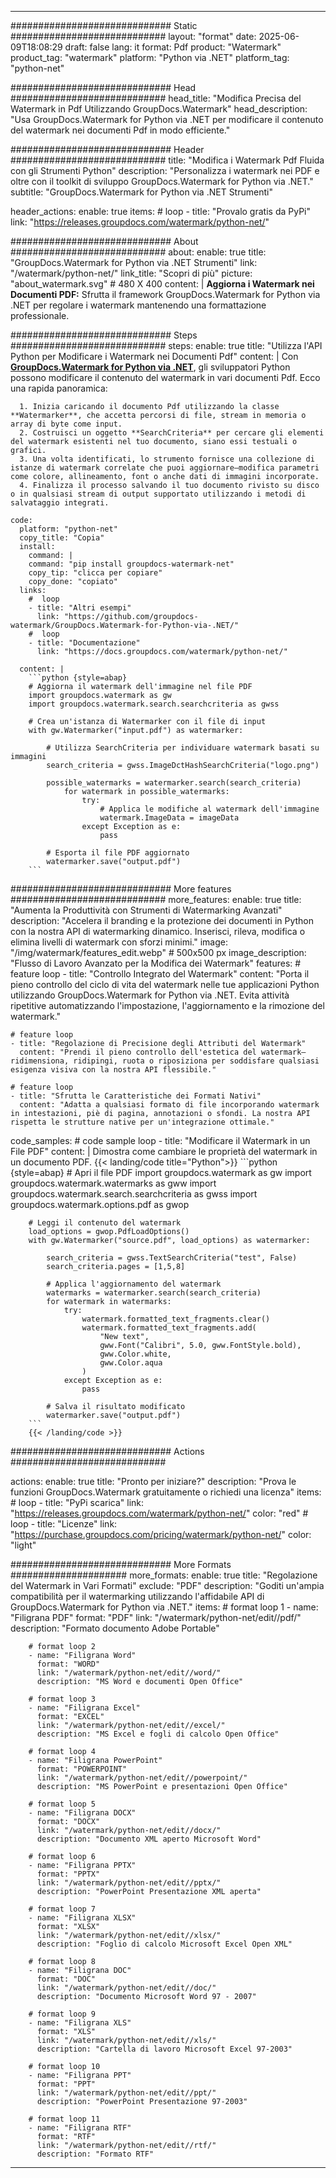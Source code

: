 
---
############################# Static ############################
layout: "format"
date:  2025-06-09T18:08:29
draft: false
lang: it
format: Pdf
product: "Watermark"
product_tag: "watermark"
platform: "Python via .NET"
platform_tag: "python-net"

############################# Head ############################
head_title: "Modifica Precisa del Watermark in Pdf Utilizzando GroupDocs.Watermark"
head_description: "Usa GroupDocs.Watermark for Python via .NET per modificare il contenuto del watermark nei documenti Pdf in modo efficiente."

############################# Header ############################
title: "Modifica i Watermark Pdf Fluida con gli Strumenti Python" 
description: "Personalizza i watermark nei PDF e oltre con il toolkit di sviluppo GroupDocs.Watermark for Python via .NET."
subtitle: "GroupDocs.Watermark for Python via .NET Strumenti" 

header_actions:
  enable: true
  items:
    #  loop
    - title: "Provalo gratis da PyPi"
      link: "https://releases.groupdocs.com/watermark/python-net/"
      
############################# About ############################
about:
    enable: true
    title: "GroupDocs.Watermark for Python via .NET Strumenti"
    link: "/watermark/python-net/"
    link_title: "Scopri di più"
    picture: "about_watermark.svg" # 480 X 400
    content: |
       **Aggiorna i Watermark nei Documenti PDF:** Sfrutta il framework GroupDocs.Watermark for Python via .NET per regolare i watermark mantenendo una formattazione professionale.

############################# Steps ############################
steps:
    enable: true
    title: "Utilizza l'API Python per Modificare i Watermark nei Documenti Pdf"
    content: |
      Con **[GroupDocs.Watermark for Python via .NET](https://products.groupdocs.com/watermark/python-net/)**, gli sviluppatori Python possono modificare il contenuto del watermark in vari documenti Pdf. Ecco una rapida panoramica:
      
      1. Inizia caricando il documento Pdf utilizzando la classe **Watermarker**, che accetta percorsi di file, stream in memoria o array di byte come input.
      2. Costruisci un oggetto **SearchCriteria** per cercare gli elementi del watermark esistenti nel tuo documento, siano essi testuali o grafici.
      3. Una volta identificati, lo strumento fornisce una collezione di istanze di watermark correlate che puoi aggiornare—modifica parametri come colore, allineamento, font o anche dati di immagini incorporate.
      4. Finalizza il processo salvando il tuo documento rivisto su disco o in qualsiasi stream di output supportato utilizzando i metodi di salvataggio integrati.
   
    code:
      platform: "python-net"
      copy_title: "Copia"
      install:
        command: |
        command: "pip install groupdocs-watermark-net"
        copy_tip: "clicca per copiare"
        copy_done: "copiato"
      links:
        #  loop
        - title: "Altri esempi"
          link: "https://github.com/groupdocs-watermark/GroupDocs.Watermark-for-Python-via-.NET/"
        #  loop
        - title: "Documentazione"
          link: "https://docs.groupdocs.com/watermark/python-net/"
          
      content: |
        ```python {style=abap}
        # Aggiorna il watermark dell'immagine nel file PDF
        import groupdocs.watermark as gw
        import groupdocs.watermark.search.searchcriteria as gwss

        # Crea un'istanza di Watermarker con il file di input
        with gw.Watermarker("input.pdf") as watermarker:

            # Utilizza SearchCriteria per individuare watermark basati su immagini
            search_criteria = gwss.ImageDctHashSearchCriteria("logo.png")

            possible_watermarks = watermarker.search(search_criteria)
                for watermark in possible_watermarks:
                    try:
                        # Applica le modifiche al watermark dell'immagine
                        watermark.ImageData = imageData
                    except Exception as e:
                        pass

            # Esporta il file PDF aggiornato
            watermarker.save("output.pdf")
        ```     

############################# More features ############################
more_features:
  enable: true
  title: "Aumenta la Produttività con Strumenti di Watermarking Avanzati"
  description: "Accelera il branding e la protezione dei documenti in Python con la nostra API di watermarking dinamico. Inserisci, rileva, modifica o elimina livelli di watermark con sforzi minimi."
  image: "/img/watermark/features_edit.webp" # 500x500 px
  image_description: "Flusso di Lavoro Avanzato per la Modifica dei Watermark"
  features:
    # feature loop
    - title: "Controllo Integrato del Watermark"
      content: "Porta il pieno controllo del ciclo di vita del watermark nelle tue applicazioni Python utilizzando GroupDocs.Watermark for Python via .NET. Evita attività ripetitive automatizzando l'impostazione, l'aggiornamento e la rimozione del watermark."

    # feature loop
    - title: "Regolazione di Precisione degli Attributi del Watermark"
      content: "Prendi il pieno controllo dell'estetica del watermark—ridimensiona, ridipingi, ruota o riposiziona per soddisfare qualsiasi esigenza visiva con la nostra API flessibile."

    # feature loop
    - title: "Sfrutta le Caratteristiche dei Formati Nativi"
      content: "Adatta a qualsiasi formato di file incorporando watermark in intestazioni, piè di pagina, annotazioni o sfondi. La nostra API rispetta le strutture native per un'integrazione ottimale."
      
  code_samples:
    # code sample loop
    - title: "Modificare il Watermark in un File PDF"
      content: |
        Dimostra come cambiare le proprietà del watermark in un documento PDF.
        {{< landing/code title="Python">}}
        ```python {style=abap}
        # Apri il file PDF
        import groupdocs.watermark as gw
        import groupdocs.watermark.watermarks as gww
        import groupdocs.watermark.search.searchcriteria as gwss
        import groupdocs.watermark.options.pdf as gwop

        # Leggi il contenuto del watermark
        load_options = gwop.PdfLoadOptions()
        with gw.Watermarker("source.pdf", load_options) as watermarker:

            search_criteria = gwss.TextSearchCriteria("test", False)
            search_criteria.pages = [1,5,8]

            # Applica l'aggiornamento del watermark
            watermarks = watermarker.search(search_criteria)
            for watermark in watermarks:
                try:
                    watermark.formatted_text_fragments.clear()
                    watermark.formatted_text_fragments.add(
                        "New text", 
                        gww.Font("Calibri", 5.0, gww.FontStyle.bold), 
                        gww.Color.white, 
                        gww.Color.aqua
                    )
                except Exception as e:
                    pass
        
            # Salva il risultato modificato
            watermarker.save("output.pdf")
        ```
        {{< /landing/code >}}


############################# Actions ############################

actions:
  enable: true
  title: "Pronto per iniziare?"
  description: "Prova le funzioni GroupDocs.Watermark gratuitamente o richiedi una licenza"
  items:
    #  loop
    - title: "PyPi scarica"
      link: "https://releases.groupdocs.com/watermark/python-net/"
      color: "red"
        #  loop
    - title: "Licenze"
      link: "https://purchase.groupdocs.com/pricing/watermark/python-net/"
      color: "light"


############################# More Formats #####################
more_formats:
    enable: true
    title: "Regolazione del Watermark in Vari Formati"
    exclude: "PDF"
    description: "Goditi un'ampia compatibilità per il watermarking utilizzando l'affidabile API di GroupDocs.Watermark for Python via .NET."
    items: 
        # format loop 1
        - name: "Filigrana PDF"
          format: "PDF"
          link: "/watermark/python-net/edit//pdf/"
          description: "Formato documento Adobe Portable"

        # format loop 2
        - name: "Filigrana Word"
          format: "WORD"
          link: "/watermark/python-net/edit//word/"
          description: "MS Word e documenti Open Office"
          
        # format loop 3
        - name: "Filigrana Excel"
          format: "EXCEL"
          link: "/watermark/python-net/edit//excel/"
          description: "MS Excel e fogli di calcolo Open Office"

        # format loop 4
        - name: "Filigrana PowerPoint"
          format: "POWERPOINT"
          link: "/watermark/python-net/edit//powerpoint/"
          description: "MS PowerPoint e presentazioni Open Office"

        # format loop 5
        - name: "Filigrana DOCX"
          format: "DOCX"
          link: "/watermark/python-net/edit//docx/"
          description: "Documento XML aperto Microsoft Word"
          
        # format loop 6
        - name: "Filigrana PPTX"
          format: "PPTX"
          link: "/watermark/python-net/edit//pptx/"
          description: "PowerPoint Presentazione XML aperta"
          
        # format loop 7
        - name: "Filigrana XLSX"
          format: "XLSX"
          link: "/watermark/python-net/edit//xlsx/"
          description: "Foglio di calcolo Microsoft Excel Open XML"

        # format loop 8
        - name: "Filigrana DOC"
          format: "DOC"
          link: "/watermark/python-net/edit//doc/"
          description: "Documento Microsoft Word 97 - 2007"

        # format loop 9
        - name: "Filigrana XLS"
          format: "XLS"
          link: "/watermark/python-net/edit//xls/"
          description: "Cartella di lavoro Microsoft Excel 97-2003"

        # format loop 10
        - name: "Filigrana PPT"
          format: "PPT"
          link: "/watermark/python-net/edit//ppt/"
          description: "PowerPoint Presentazione 97-2003"

        # format loop 11
        - name: "Filigrana RTF"
          format: "RTF"
          link: "/watermark/python-net/edit//rtf/"
          description: "Formato RTF"

---